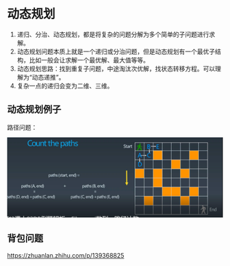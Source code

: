 ﻿# 动态规划
1. 递归、分治、动态规划，都是将复杂的问题分解为多个简单的子问题进行求解。
2. 动态规划问题本质上就是一个递归或分治问题，但是动态规划有一个最优子结构，比如一般会让求解一个最优解、最大值等等。
3. 动态规划思路：找到重复子问题，中途淘汰次优解，找状态转移方程。可以理解为“动态递推”。
4. 复杂一点的递归会变为二维、三维。
   

## 动态规划例子
路径问题：

<img src="./assets/路径问题.PNG" />

<br>

## 背包问题
https://zhuanlan.zhihu.com/p/139368825